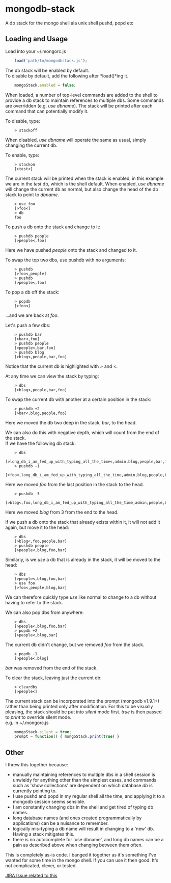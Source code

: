 mongodb-stack
=============

A db stack for the mongo shell ala unix shell pushd, popd etc

Loading and Usage
-----------------

Load into your ~/.mongorc.js
```javascript
    load('path/to/mongodbstack.js');
```
The db stack will be enabled by default.  
To disable by default, add the following after *load()*ing it.
```javascript
    mongoStack.enabled = false;
```

When loaded, a number of top-level commands are added to the shell to provide a db stack
to maintain references to multiple dbs. Some commands are overridden (e.g. *use dbname*).
The stack will be printed after each command that can potentially modify it.

To disable, type:
```
    > stackoff
```
When disabled, *use dbname* will operate the same as usual, simply changing the current db.

To enable, type:
```
    > stackon
    [>test<]
```
The current stack will be printed when the stack is enabled, in this example we are in the
*test* db, which is the shell default.  When enabled, *use dbname* will change the current db as normal, but also change
the head of the db stack to point to *dbname*.
```
    > use foo
    [>foo<]
    > db
    foo
```

To push a db onto the stack and change to it:
```
    > pushdb people
    [>people<,foo]
```
Here we have pushed *people* onto the stack and changed to it.


To swap the top two dbs, use pushdb with no arguments:
```
    > pushdb
    [>foo<,people]
    > pushdb
    [>people<,foo]
```

To pop a db off the stack:
```
    > popdb
    [>foo<]
```
...and we are back at *foo*.

Let's push a few dbs:
```
    > pushdb bar
    [>bar<,foo]
    > pushdb people
    [>people<,bar,foo]
    > pushdb blog
    [>blog<,people,bar,foo]
```
Notice that the current db is highlighted with *>* and *<*.

At any time we can view the stack by typing:
```
    > dbs
    [>blog<,people,bar,foo]
```

To swap the current db with another at a certain position in the stack:
```
    > pushdb +2
    [>bar<,blog,people,foo]
```
Here we moved the db two deep in the stack, *bar*, to the head.

We can also do this with negative depth, which will count from the end of the stack.  
If we have the following db stack:
```
    > dbs
    [>long_db_i_am_fed_up_with_typing_all_the_time<,admin,blog,people,bar,foo]
    > pushdb -1
    [>foo<,long_db_i_am_fed_up_with_typing_all_the_time,admin,blog,people,bar]
```
Here we moved *foo* from the last position in the stack to the head.
```
    > pushdb -3
    [>blog<,foo,long_db_i_am_fed_up_with_typing_all_the_time,admin,people,bar]
```
Here we moved *blog* from 3 from the end to the head.

If we push a db onto the stack that already exists within it, it will not add it
again, but move it to the head:
```
    > dbs
    [>blog<,foo,people,bar]
    > pushdb people
    [>people<,blog,foo,bar]
```

Similarly, is we *use* a db that is already in the stack, it will be moved to the head:
```
    > dbs
    [>people<,blog,foo,bar]
    > use foo
    [>foo<,people,blog,bar]
```
We can therefore quickly type *use* like normal to change to a db without having to refer
to the stack.

We can also pop dbs from anywhere:
```
    > dbs
    [>people<,blog,foo,bar]
    > popdb +2
    [>people<,blog,bar]
```
The current db didn't change, but we removed *foo* from the stack.

```
    > popdb -1
    [>people<,blog]
```
*bar* was removed from the end of the stack.

To clear the stack, leaving just the current db:
```
    > cleardbs
    [>people<]
```


The current stack can be incorporated into the prompt (mongodb v1.9.1+) rather than being
printed only after modification. For this to be visually pleasing, the stack should be
put into *silent* mode first. *true* is then passed to *print* to override silent mode.  
e.g. in ~/.mongorc.js
```javascript
    mongoStack.silent = true;
    prompt = function() { mongoStack.print(true) }
```


Other
-----

I threw this together because:
- manually maintaining references to multiple dbs in a shell session is unwieldy for anything
other than the simplest cases, and commands such as 'show collections' are dependent on which
database *db* is currently pointing to.
- I use pushd and popd in my regular shell all the time, and applying it to a mongodb
session seems sensible.
- I am constantly changing dbs in the shell and get tired of typing db names.
- long database names (and ones created programmatically by applications) can be a nuisance
to remember.
- logically mis-typing a db name will result in changing to a 'new' db. Having a stack mitigates
this.
- there is no autocomplete for 'use dbname', and long db names can be a pain as described above
when changing between them often.

This is completely as-is code. I banged it together as it's something I've wanted for
some time in the mongo shell. If you can use it then good. It's not complicated, clever, or
tested.

[JIRA Issue related to this](https://jira.mongodb.org/browse/SERVER-6356)
